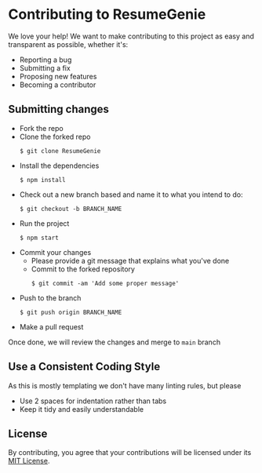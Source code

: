 # Contributing to ResumeGenie
We love your help! We want to make contributing to this project as easy and transparent as possible, whether it's:

- Reporting a bug
- Submitting a fix
- Proposing new features
- Becoming a contributor

## Submitting changes

- Fork the repo
- Clone the forked repo
  ```
  $ git clone ResumeGenie
  ```
- Install the dependencies
  ```
  $ npm install
  ```
- Check out a new branch based and name it to what you intend to do:
  ```
  $ git checkout -b BRANCH_NAME
  ```
- Run the project
  ```
  $ npm start
  ```
- Commit your changes
  - Please provide a git message that explains what you've done
  - Commit to the forked repository
    ```
    $ git commit -am 'Add some proper message'
    ```
- Push to the branch
  ```
  $ git push origin BRANCH_NAME
  ```
- Make a pull request

Once done, we will review the changes and merge to <code>main</code> branch


## Use a Consistent Coding Style
As this is mostly templating we don't have many linting rules, but please

* Use 2 spaces for indentation rather than tabs
* Keep it tidy and easily understandable

## License
By contributing, you agree that your contributions will be licensed under its [MIT License](LICENSE).
